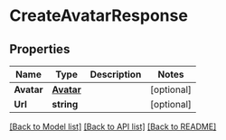 # CreateAvatarResponse

## Properties

Name | Type | Description | Notes
------------ | ------------- | ------------- | -------------
**Avatar** | [**Avatar**](Avatar.md) |  | [optional] 
**Url** | **string** |  | [optional] 

[[Back to Model list]](../README.md#documentation-for-models) [[Back to API list]](../README.md#documentation-for-api-endpoints) [[Back to README]](../README.md)


